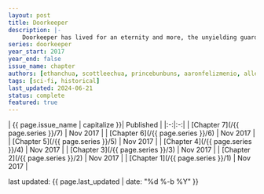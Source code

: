 ```yaml
---
layout: post
title: Doorkeeper
description: |-
    Doorkeeper has lived for an eternity and more, the unyielding guardian of the Ways of time and space. His task: to reveal to mortals the consequences of their choices. He does not interfere. But perhaps even the oldest beings can change...
series: doorkeeper
year_start: 2017
year_end: false
issue_name: chapter
authors: [ethanchua, scottleechua, princebunbuns, aaronfelizmenio, allentotingski, the_dojigiri, kodonemo, japmkl, brentsabas]
tags: [sci-fi, historical]
last_updated: 2024-06-21
status: complete
featured: true
---
```


| {{ page.issue_name | capitalize }}| Published |
|:-:|:-:|
| [Chapter 7](/{{ page.series }}/7) | Nov 2017 |
| [Chapter 6](/{{ page.series }}/6) | Nov 2017 |
| [Chapter 5](/{{ page.series }}/5) | Nov 2017 |
| [Chapter 4](/{{ page.series }}/4) | Nov 2017 |
| [Chapter 3](/{{ page.series }}/3) | Nov 2017 |
| [Chapter 2](/{{ page.series }}/2) | Nov 2017 |
| [Chapter 1](/{{ page.series }}/1) | Nov 2017 |

<p class="comic-last-updated">
last updated: {{ page.last_updated | date: "%d %-b %Y" }}
</p>